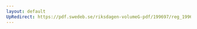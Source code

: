 ```yaml
---
layout: default
UpRedirect: https://pdf.swedeb.se/riksdagen-volumeG-pdf/199697/reg_199697/reg_199697_0200.pdf
---
```

